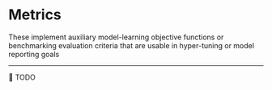 # Metrics

These implement auxiliary model-learning objective functions or
benchmarking evaluation criteria that are usable in hyper-tuning
or model reporting goals

---
🚧 TODO
